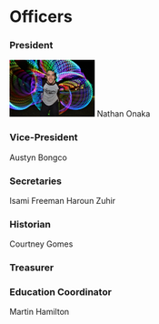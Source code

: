 # Officers

### President
<img src="nate.jpg" width="150">  Nathan Onaka

### Vice-President
Austyn Bongco

### Secretaries 
Isami Freeman
Haroun Zuhir

### Historian
Courtney Gomes

### Treasurer

### Education Coordinator
Martin Hamilton
